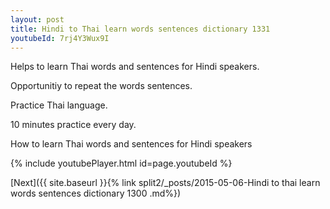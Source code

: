 ```yaml
---
layout: post
title: Hindi to Thai learn words sentences dictionary 1331 
youtubeId: 7rj4Y3Wux9I
---
```

 
 
Helps to learn Thai words and sentences for Hindi speakers.

Opportunitiy to repeat the words sentences. 

Practice Thai language. 
 
10 minutes practice every day. 
 
How to learn Thai words and sentences for Hindi speakers 
 
{% include youtubePlayer.html id=page.youtubeId %}
 
 
[Next]({{ site.baseurl }}{% link  split2/_posts/2015-05-06-Hindi to thai learn words sentences dictionary 1300 .md%})
 
